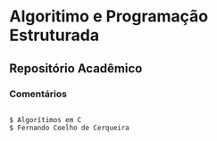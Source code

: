 # Algoritimo e Programação Estruturada

## Repositório Acadêmico

### Comentários
```

$ Algorítimos em C
$ Fernando Coelho de Cerqueira
```
